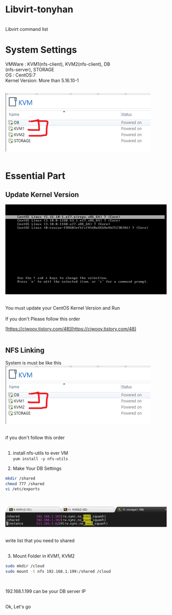 # Libvirt-tonyhan
<br>
Libvirt command list<br>

# System Settings
VMWare : KVM1(nfs-client), KVM2(nfs-client), DB<br>(nfs-server), STORAGE<br>
OS : CentOS:7<br>
Kernel Version: More than 5.16.10-1<br>
<br>

![images/system.png](images/system.png)<br>
<br>

# Essential Part
## Update Kernel Version
![images/essential.png](images/essential.png)<br>
<br>

You must update your CentOS Kernel Version and Run<br>
<br>
If you don't Please follow this order<br>

[https://cjwoov.tistory.com/48](https://cjwoov.tistory.com/48)<br>
<br>

## NFS Linking
System is must be like this<br>
![images/system.png](images/system.png)<br>

<br>
if you don't follow this order<br>
<br>

1. install nfs-utils to ever VM<br>
`yum install -y nfs-utils`<br>

2. Make Your DB Settings<br>
```bash
mkdir /shared
chmod 777 /shared
vi /etc/exports
```
<br>

![images/nfs-server.png](images/nfs-server.png)<br>
<br>

write list that you need to shared<br>
<br>

3. Mount Folder in KVM1, KVM2<br>
```bash
sudo mkdir /cloud
sudo mount -t nfs 192.168.1.199:/shared /cloud
```
<br>

192.168.1.199 can be your DB server IP<br>
<br>

Ok, Let's go<br>